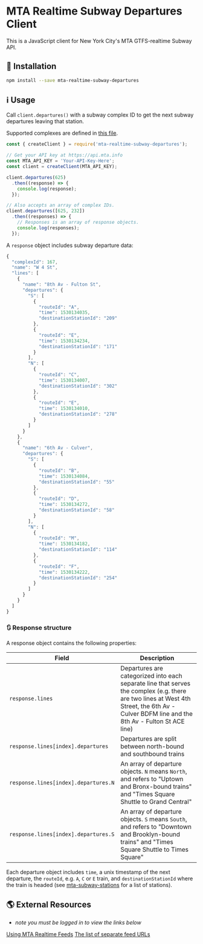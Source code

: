 # MTA Realtime Subway Departures Client

This is a JavaScript client for New York City's MTA GTFS-realtime Subway API.

## 🚧 Installation

```bash
npm install --save mta-realtime-subway-departures
```

## ℹ️ Usage

Call `client.departures()` with a subway complex ID to get the next subway departures leaving that station.

Supported complexes are defined in [this file](https://github.com/ericandrewlewis/mta-subway-complexes/blob/master/complexes.json).

```js
const { createClient } = require('mta-realtime-subway-departures');

// Get your API key at https://api.mta.info
const MTA_API_KEY = 'Your-API-Key-Here';
const client = createClient(MTA_API_KEY);

client.departures(625)
  .then((response) => {
    console.log(response);
  });

// Also accepts an array of complex IDs.
client.departures([625, 232])
  .then((responses) => {
    // Responses is an array of response objects.
    console.log(responses);
  });
```

A `response` object includes subway departure data:

```js
{
  "complexId": 167,
  "name": "W 4 St",
  "lines": [
    {
      "name": "8th Av - Fulton St",
      "departures": {
        "S": [
          {
            "routeId": "A",
            "time": 1530134035,
            "destinationStationId": "209"
          },
          {
            "routeId": "E",
            "time": 1530134234,
            "destinationStationId": "171"
          }
        ],
        "N": [
          {
            "routeId": "C",
            "time": 1530134007,
            "destinationStationId": "302"
          },
          {
            "routeId": "E",
            "time": 1530134010,
            "destinationStationId": "278"
          }
        ]
      }
    },
    {
      "name": "6th Av - Culver",
      "departures": {
        "S": [
          {
            "routeId": "B",
            "time": 1530134084,
            "destinationStationId": "55"
          },
          {
            "routeId": "D",
            "time": 1530134272,
            "destinationStationId": "58"
          }
        ],
        "N": [
          {
            "routeId": "M",
            "time": 1530134182,
            "destinationStationId": "114"
          },
          {
            "routeId": "F",
            "time": 1530134222,
            "destinationStationId": "254"
          }
        ]
      }
    }
  ]
}

```

### 🔃 Response structure

A response object contains the following properties:

| Field                  | Description |
|------------------------|-------------|
| `response.lines`             | Departures are categorized into each separate line that serves the complex (e.g. there are two lines at West 4th Street, the 6th Av - Culver BDFM line and the 8th Av - Fulton St ACE line) |
| `response.lines[index].departures` | Departures are split between north-bound and southbound trains |
| `response.lines[index].departures.N` | An array of departure objects. `N` means `North`, and refers to "Uptown and Bronx-bound trains" and "Times Square Shuttle to Grand Central" |
| `response.lines[index].departures.S` | An array of departure objects. `S` means `South`, and refers to "Downtown and Brooklyn-bound trains" and "Times Square Shuttle to Times Square" |

Each departure object includes `time`, a unix timestamp of the next departure, the `routeId`, e.g. `A`, `C` or `E` train, and `destinationStationId` where the train is headed (see [mta-subway-stations](https://www.npmjs.com/package/mta-subway-stations) for a list of stations).

## 🌎 External Resources
* _note you must be logged in to view the links below_

[Using MTA Realtime Feeds](https://api.mta.info/#/HelpDocument)
[The list of separate feed URLs](https://api.mta.info/sites/all/files/pdfs/GTFS-Realtime-NYC-Subway%20version%201%20dated%207%20Sep.pdf#/subwayRealTimeFeeds)
